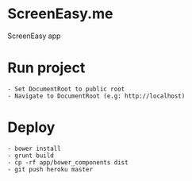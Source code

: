 ScreenEasy.me
==========

ScreenEasy app

# Run project
```
- Set DocumentRoot to public root
- Navigate to DocumentRoot (e.g: http://localhost)
```

# Deploy
```
- bower install
- grunt build
- cp -rf app/bower_components dist
- git push heroku master
```
